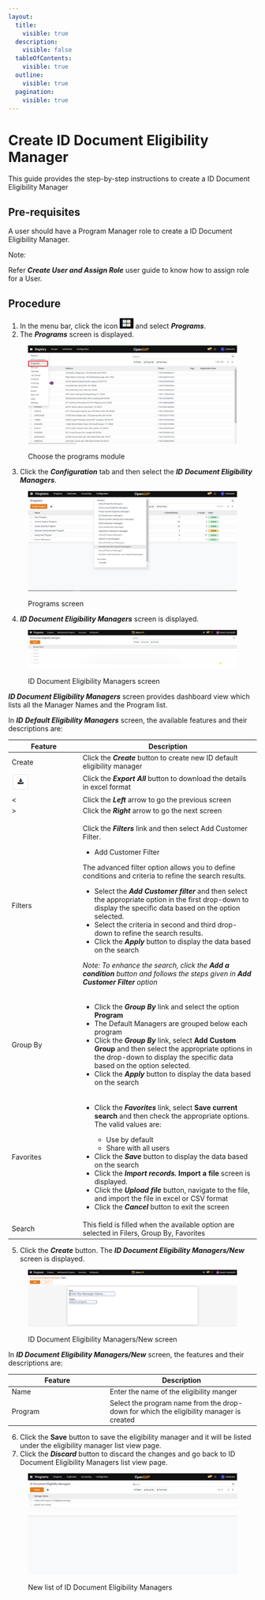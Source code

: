 ```yaml
---
layout:
  title:
    visible: true
  description:
    visible: false
  tableOfContents:
    visible: true
  outline:
    visible: true
  pagination:
    visible: true
---
```


# Create ID Document Eligibility Manager

This guide provides the step-by-step instructions to create a ID Document  Eligibility Manager

## Pre-requisites

A user should have a Program Manager role to create a ID Document Eligibility Manager.

Note:

Refer _**Create User and Assign Role**_ user guide to know how to assign role for a User.

## Procedure

1. In the menu bar, click the icon ![](../../../../../.gitbook/assets/image.png) and select _**Programs**_.
2. The _**Programs**_ screen is displayed.

<figure><img src="../../../../../.gitbook/assets/programs.png" alt=""><figcaption><p>Choose the programs module </p></figcaption></figure>

3. Click the _**Configuration**_ tab and then select the _**ID**_ _**Document Eligibility Managers**._

<figure><img src="../../../../../.gitbook/assets/configuration (1).png" alt=""><figcaption><p> Programs screen</p></figcaption></figure>

4. _**ID Document Eligibility Managers**_ screen is displayed.

<figure><img src="../../../../../.gitbook/assets/id-document-eligibility-managers.png" alt=""><figcaption><p>ID Document Eligibility Managers screen</p></figcaption></figure>

_**ID Document Eligibility Managers**_ screen provides dashboard view which lists all the Manager Names and the Program list.

In  _**ID**_ _**Default Eligibility Managers**_ screen, the available features and their descriptions are:

<table><thead><tr><th width="130">Feature</th><th>Description</th></tr></thead><tbody><tr><td>Create</td><td>Click the <em><strong>Create</strong></em> button to create new ID default eligibility manager</td></tr><tr><td><img src="../../../../../.gitbook/assets/image (1).png" alt="" data-size="original"></td><td>Click the <em><strong>Export All</strong></em> button to download the details in excel format</td></tr><tr><td>&#x3C;</td><td>Click the <em><strong>Left</strong></em> arrow to go the previous screen</td></tr><tr><td>></td><td>Click the <em><strong>Right</strong></em> arrow to go the next screen</td></tr><tr><td>Filters</td><td><p>Click the <em><strong>Filters</strong></em> link and then select Add Customer Filter.</p><ul><li>Add Customer Filter</li></ul><p>The advanced filter option allows you to define conditions and criteria to refine the search results.</p><ul><li>Select the <em><strong>Add Customer filter</strong></em> and then select the appropriate option in the first drop-down to display the specific data based on the option selected.</li><li>Select the criteria in second and third drop-down to refine the search results. </li><li>Click the <em><strong>Apply</strong></em> button to display the data based on the search</li></ul><p><em>Note: To enhance the search, click the <strong>Add a condition</strong> button and follows the steps given in <strong>Add Customer Filter</strong> option</em></p></td></tr><tr><td>Group By</td><td><ul><li>Click the <em><strong>Group By</strong></em> link and select the option <strong>Program</strong></li><li>The Default Managers are grouped below each program</li><li>Click the <em><strong>Group By</strong></em> link, select <strong>Add Custom Group</strong> and then select the appropriate options in the drop-down to display the specific data based on the option selected.</li><li>Click the <em><strong>Apply</strong></em> button to display the data based on the search</li></ul></td></tr><tr><td>Favorites</td><td><ul><li><p>Click the <em><strong>Favorites</strong></em> link, select <strong>Save current search</strong> and then check the appropriate options. The valid values are: </p><ul><li>Use by default</li><li>Share with all users</li></ul></li><li>Click the <em><strong>Save</strong></em> button to display the data based on the search</li><li>Click the <em><strong>Import records.</strong></em><strong> Import a file</strong> screen is displayed. </li><li>Click the <em><strong>Upload file</strong></em> button, navigate to the file, and import the file in excel or CSV format</li><li>Click the <em><strong>Cancel</strong></em> button to exit the screen</li></ul></td></tr><tr><td>Search</td><td>This field is filled when the available option are selected in Filers, Group By, Favorites</td></tr></tbody></table>

5. Click the _**Create**_ button. The _**ID Document Eligibility Managers/New**_ screen is displayed.

<figure><img src="../../../../../.gitbook/assets/id-document-eligibility-managers-new.png" alt=""><figcaption><p>ID Document Eligibility Managers/New screen</p></figcaption></figure>

In _**ID Document Eligibility Managers/New**_ screen, the features and their descriptions are:

<table><thead><tr><th width="185">Feature</th><th>Description</th></tr></thead><tbody><tr><td>Name</td><td>Enter the name of the eligibility manger</td></tr><tr><td>Program</td><td>Select the program name from the drop-down for which the eligibility manager is created</td></tr></tbody></table>

6. Click the **Save** button to save the eligibility manager and it will be listed under the eligibility manager list view page.
7. Click the _**Discard**_ button to discard the changes and go back to ID Document Eligibility Managers list view page.

<figure><img src="../../../../../.gitbook/assets/id-document-eligibility-manager-listview-page.png" alt=""><figcaption><p>New list of ID Document Eligibility Managers</p></figcaption></figure>
